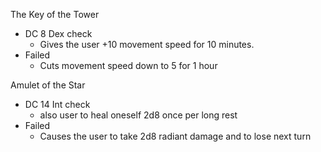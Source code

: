 
The Key of the Tower
- DC 8 Dex check
	- Gives the user +10 movement speed for 10 minutes.
- Failed
	- Cuts movement speed down to 5 for 1 hour

Amulet of the Star
- DC 14 Int check
	- also user to heal oneself 2d8 once per long rest
- Failed
	- Causes the user to take 2d8 radiant damage and to lose next turn